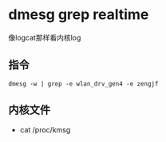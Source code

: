 # dmesg grep realtime

像logcat那样看内核log

## 指令

`dmesg -w | grep -e wlan_drv_gen4 -e zengjf`

## 内核文件

* cat /proc/kmsg
